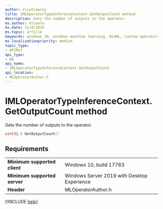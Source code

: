 ```yaml
---
author: eliotcowley
title: IMLOperatorTypeInferenceContext.GetOutputCount method
description: Gets the number of outputs to the operator.
ms.author: elcowle
ms.date: 11/8/2018
ms.topic: article
keywords: windows 10, windows machine learning, WinML, custom operators, GetOutputCount
ms.localizationpriority: medium
topic_type:
- APIRef
api_type:
- NA
api_name:
- IMLOperatorTypeInferenceContext.GetOutputCount
api_location:
- MLOperatorAuthor.h
---
```


# IMLOperatorTypeInferenceContext.GetOutputCount method

Gets the number of outputs to the operator.

```cpp
uint32_t GetOutputCount()
```

## Requirements

| | |
|-|-|
| **Minimum supported client** | Windows 10, build 17763 |
| **Minimum supported server** | Windows Server 2019 with Desktop Experience |
| **Header** | MLOperatorAuthor.h |

[!INCLUDE [help](../includes/get-help.md)]
